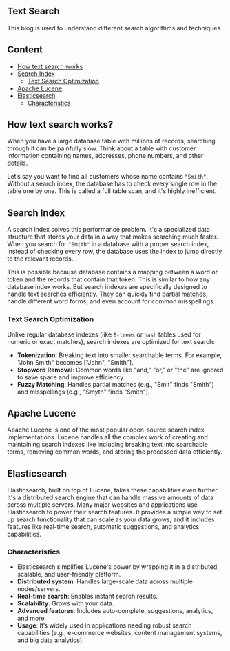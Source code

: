 ## Text Search
This blog is used to understand different search algorithms and techniques.


## Content
- [How text search works](#how-text-search-works)
- [Search Index](#search-index)
  - [Text Search Optimization](#text-search-optimization)
- [Apache Lucene](#apache-lucene)
- [Elasticsearch](#elasticsearch)
  - [Characteristics](#characteristics)


## How text search works?
When you have a large database table with millions of records, searching through it can be painfully slow. Think about a table with customer information containing names, addresses, phone numbers, and other details.

Let’s say you want to find all customers whose name contains `"Smith"`. Without a search index, the database has to check every single row in the table one by one. This is called a full table scan, and it's highly inefficient.


## Search Index
A search index solves this performance problem. It's a specialized data structure that stores your data in a way that makes searching much faster. When you search for `"Smith"` in a database with a proper search index, instead of checking every row, the database uses the index to jump directly to the relevant records.

This is possible because database contains a mapping between a word or token and the records that contain that token. This is similar to how any database index works. But search indexes are specifically designed to handle text searches efficiently. They can quickly find partial matches, handle different word forms, and even account for common misspellings.

### Text Search Optimization
Unlike regular database indexes (like `B-trees` or `hash` tables used for numeric or exact matches), search indexes are optimized for text search:
- **Tokenization**: Breaking text into smaller searchable terms. For example, "John Smith" becomes ["John", "Smith"].
- **Stopword Removal**: Common words like "and," "or," or "the" are ignored to save space and improve efficiency.
- **Fuzzy Matching**: Handles partial matches (e.g., "Smit" finds "Smith") and misspellings (e.g., "Smyth" finds "Smith").



## Apache Lucene 
Apache Lucene is one of the most popular open-source search index implementations. Lucene handles all the complex work of creating and maintaining search indexes like including breaking text into searchable terms, removing common words, and storing the processed data efficiently.


## Elasticsearch
Elasticsearch, built on top of Lucene, takes these capabilities even further. It's a distributed search engine that can handle massive amounts of data across multiple servers. Many major websites and applications use Elasticsearch to power their search features. It provides a simple way to set up search functionality that can scale as your data grows, and it includes features like real-time search, automatic suggestions, and analytics capabilities.

### Characteristics
- Elasticsearch simplifies Lucene's power by wrapping it in a distributed, scalable, and user-friendly platform.
- **Distributed system**: Handles large-scale data across multiple nodes/servers.
- **Real-time search**: Enables instant search results.
- **Scalability**: Grows with your data.
- **Advanced features**: Includes auto-complete, suggestions, analytics, and more.
- **Usage**: It’s widely used in applications needing robust search capabilities (e.g., e-commerce websites, content management systems, and big data analytics).